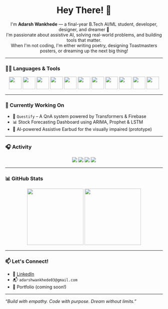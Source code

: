 <h1 align="center">Hey There! 👋</h1>

<p align="center">
I'm <strong>Adarsh Wankhede</strong> — a final-year B.Tech AI/ML student, developer, designer, and dreamer 🚀 <br>
I'm passionate about assistive AI, solving real-world problems, and building tools that matter. <br>
When I'm not coding, I'm either writing poetry, designing Toastmasters posters, or dreaming up the next big thing!
</p>

---

### 👨‍💻 Languages & Tools
<p align="center">
  <img src="https://cdn.jsdelivr.net/gh/devicons/devicon/icons/python/python-original.svg" height="40" />
  <img src="https://cdn.jsdelivr.net/gh/devicons/devicon/icons/javascript/javascript-original.svg" height="40" />
  <img src="https://cdn.jsdelivr.net/gh/devicons/devicon/icons/react/react-original.svg" height="40" />
  <img src="https://cdn.jsdelivr.net/gh/devicons/devicon/icons/tensorflow/tensorflow-original.svg" height="40" />
  <img src="https://cdn.jsdelivr.net/gh/devicons/devicon/icons/pytorch/pytorch-original.svg" height="40" />
  <img src="https://cdn.jsdelivr.net/gh/devicons/devicon/icons/firebase/firebase-plain.svg" height="40" />
  <img src="https://cdn.jsdelivr.net/gh/devicons/devicon/icons/opencv/opencv-original.svg" height="40" />
  <img src="https://cdn.jsdelivr.net/gh/devicons/devicon/icons/git/git-original.svg" height="40" />
  <img src="https://cdn.jsdelivr.net/gh/devicons/devicon/icons/linux/linux-original.svg" height="40" />
  <img src="https://cdn.jsdelivr.net/gh/devicons/devicon/icons/html5/html5-original.svg" height="40" />
  <img src="https://cdn.jsdelivr.net/gh/devicons/devicon/icons/css3/css3-original.svg" height="40" />
</p>

---

### 🔧 Currently Working On

- 🧠 `Questify` – A QnA system powered by Transformers & Firebase
- 📊 Stock Forecasting Dashboard using ARIMA, Prophet & LSTM
- 🦾 AI-powered Assistive Earbud for the visually impaired (prototype)

---

### 🎧 Activity
<p align="center">
  <img src="https://img.shields.io/badge/Currently-learning%20NLP-blue?style=for-the-badge" />
  <img src="https://img.shields.io/badge/Reading-AI%20for%20People%20Not%20Robots-yellow?style=for-the-badge" />
  <img src="https://img.shields.io/badge/Coding-Python-blue?style=for-the-badge" />
  <img src="https://img.shields.io/badge/Listening-to%20lofi%20beats-ff69b4?style=for-the-badge" />
</p>

---

### 📊 GitHub Stats

<p align="center">
  <img src="https://github-readme-stats.vercel.app/api?username=adarshwankhede&show_icons=true&theme=radical" height="180"/>
  <img src="https://github-readme-stats.vercel.app/api/top-langs/?username=adarshwankhede&layout=compact&theme=radical" height="180"/>
</p>

---

### 📫 Let's Connect!

- 💼 [LinkedIn](https://linkedin.com/in/adarshwankhede)
- 📬 `adarshwankhede03@gmail.com`
- 🌱 Portfolio (coming soon!)

---

_“Build with empathy. Code with purpose. Dream without limits.”_

